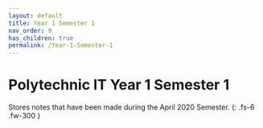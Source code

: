 ```yaml
---
layout: default
title: Year 1 Semester 1
nav_order: 9
has_children: true
permalink: /Year-1-Semester-1
---
```

# Polytechnic IT Year 1 Semester 1

Stores notes that have been made during the April 2020 Semester.
{: .fs-6 .fw-300 }
